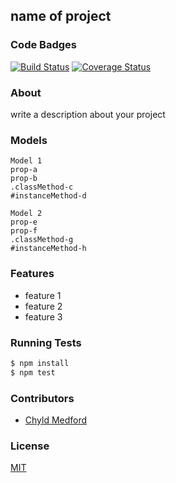 ## name of project
### Code Badges
[![Build Status](https://travis-ci.org/bchiatt/swap-this.svg)](https://travis-ci.org/bchiatt/swap-this)
[![Coverage Status](https://coveralls.io/repos/bchiatt/swap-this/badge.png)](https://coveralls.io/r/bchiatt/swap-this)

### About
write a description about your project

### Models
```
Model 1
prop-a
prop-b
.classMethod-c
#instanceMethod-d
```

```
Model 2
prop-e
prop-f
.classMethod-g
#instanceMethod-h
```

### Features
- feature 1
- feature 2
- feature 3

### Running Tests
```bash
$ npm install
$ npm test
```

### Contributors
- [Chyld Medford](https://github.com/chyld)

### License
[MIT](LICENSE)


